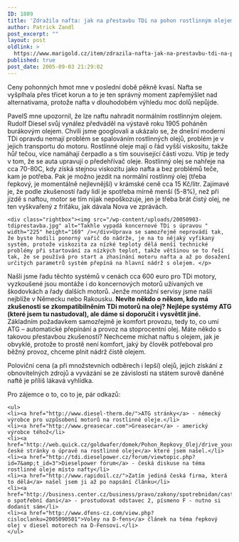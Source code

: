 ```yaml
---
ID: 1809
title: 'Zdražila nafta: jak na přestavbu TDi na pohon rostlinným olejem'
author: Patrick Zandl
post_excerpt: ""
layout: post
oldlink: >
  https://www.marigold.cz/item/zdrazila-nafta-jak-na-prestavbu-tdi-na-pohon-rostlinnym-olejem
published: true
post_date: 2005-09-03 21:29:02
---
```

<p>Ceny pohonných hmot mne v poslední době pěkně kvasí. Nafta se vyšplhala přes třicet korun a to je ten správný moment zapřemýšlet nad alternativama, protože nafta v dlouhodobém výhledu moc dolů nepůjde. </p>

<p>PavelS mne upozornil, že lze naftu nahradit normálním rostlinným olejem. Rudolf Diesel svůj vynález předváděl na výstavě roku  1905  poháněn burákovým olejem. Chvíli jsme googlovali a ukázalo se, že dnešní moderní TDi  opravdu nemají problém se spalováním rostlinných olejů, problém je v jejich transportu do motoru. Rostlinné oleje mají o řád vyšší viskositu, takže hůř tečou, více namáhají čerpadlo a s tím související části vozu. Vtip je tedy v tom, že se auta upravují o předehřívač oleje. Rostlinný olej se nahřeje na cca 70-80C, kdy získá stejnou viskozitu jako nafta a bez problémů teče, kam je potřeba. Pak je možno jezdit na normální rostlinný olej (třeba řepkový, je momentálně nejlevnější) v krámské ceně cca 15 Kč/litr. Zajímavé je, že podle zkušeností řady lidí je spotřeba mírně menší (5-8%), než při jízdě s naftou, motor se tím nijak nepoškozuje, jen je třeba brát čistý olej, ne ten vyškvařený z friťáku, jak dávala Nova ve zprávách.</p>

	<div class="rightbox"><img src="/wp-content/uploads/20050903-tdiprestavba.jpg" alt="Takhle vypadá koncernové TDi s úpravou " width="225" height="169" /></div>Úprava se samozřejmě neprovádí tak, že byste hodili ponorný vařič do nádrže, je na to nějaký vyfikaný systém, protože viskozita za nízké teploty dělá menší technické problémy při startování za nízkých teplot, takže většinou se to řeší tak, že se používá pro start a zhasínání motoru nafta a až po dosažení určitých parametrů systém přepíná na hlavní nádrž s olejem. </p>

<p>Našli jsme řadu těchto systémů v cenách cca 600 euro pro TDi motory, vyzkoušené jsou montáže i do koncernových motorů užívaných ve škodovkách a řady dalších motorů. Jenže montážní servisy jsme našli nejblíže v Německu nebo Rakousku. <strong>Nevíte někdo o někom, kdo má zkušenosti se zkompatibilněním TDi motorů na olej? Nejlépe systémy ATG (které jsem tu nastudoval), ale dáme si doporučit i vysvětlit jiné.</strong> Základním požadavkem samozřejmě je komfort provozu, tedy to, co umí ATG – automatické přepínání a provoz na stoprocentní olej. Máte někdo s takovou přestavbou zkušenosti? Nechceme míchat naftu s olejem, jak je obvyklé, protože to prostě není komfort, jaký by člověk potřeboval pro běžný provoz, chceme plnit nádrž čistě olejem. </p>

<p>Poloviční cena (a při množstevních odběrech i lepší) olejů, jejich získání z obnovitelných zdrojů a vyvázání se ze závislosti na státem surově daněné naftě je příliš lákavá vyhlídka.</p>

<p>Pro zájemce o to, co to je, pár odkazů:</p>

	<ul>
	<li><a href="http://www.diesel-therm.de/">ATG stránky</a> - německý výrobce pro uzpůsobení motorů na rostlinné oleje.</li>
	<li><a href="http://www.greasecar.com">Greasecar</a> - americký výrobce téhož</li>
	<li><a href="http://web.quick.cz/goldwafer/domek/Pohon_Repkovy_Olej/drive_your_diesel.htm">Jediné české stránky o úpravě na rostlinné oleje</a> které jsem našel.</li>
	<li><a href="http://tdi.dieselpower.cz/forum/viewtopic.php?id=7&amp;t_id=3">Dieselpower fórum</a> - česká diskuse na téma rostlinné oleje místo nafty</li>
	<li><a href="http://www.rapidoil.cz/">Zatím jediná česká firma, která to dělá</a> našel jsem ji až po napsání článku</li>
	<li><a href="http://business.center.cz/business/pravo/zakony/spotrebnidan/cast2.asp">Zákon o spotřební dani</a> - prostudovat odstavec 2, písmeno F - nutno si dodanit sám</li>
	<li><a href="http://www.dfens-cz.com/view.php?cisloclanku=2005090501">Voley na D-fens</a> článek na téma řepkový olej v diesel motorech na D-Fensovi.</li>
	</ul>